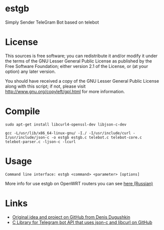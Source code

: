 estgb
=====

Simply Sender TeleGram Bot based on telebot


License
=======

This sources is free software; you can redistribute it and/or modify it under the terms of
the GNU Lesser General Public License as published by the Free Software Foundation;
either version 2.1 of the License, or (at your option) any later version.

You should have received a copy of the GNU Lesser General Public License along with this
script; if not, please visit http://www.gnu.org/copyleft/gpl.html for more information.


Compile
=======

`sudo apt-get install libcurl4-openssl-dev libjson-c-dev`

`gcc -L/usr/lib/x86_64-linux-gnu/ -I./ -I/usr/include/curl -I/usr/include/json-c -o estgb estgb.c telebot.c telebot-core.c telebot-parser.c -ljson-c -lcurl`

Usage
=====

`Command line interface: estgb <command> <parameter> [options]`

More info for use estgb on OpenWRT routers you can see [here (Russian)](http://zftlab.org)


Links
=====

* [Original idea and project on GitHub from Denis Dugushkin](https://github.com/denzen84/sstgb)
* [C Library for Telegram bot API that uses json-c and libcurl on GitHub](https://github.com/smartnode/telebot)


